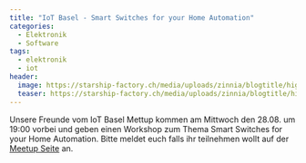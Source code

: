```yaml
---
title: "IoT Basel - Smart Switches for your Home Automation"
categories:
  - Elektronik
  - Software
tags:
  - elektronik
  - iot
header:
  image: https://starship-factory.ch/media/uploads/zinnia/blogtitle/highres_483857454.jpeg
  teaser: https://starship-factory.ch/media/uploads/zinnia/blogtitle/highres_483857454.jpeg
---
```


Unsere Freunde vom IoT Basel Mettup kommen am Mittwoch den 28.08. um 19:00 vorbei und geben einen Workshop zum Thema Smart Switches for your Home Automation. Bitte meldet euch falls ihr teilnehmen wollt auf der [Meetup Seite](https://www.meetup.com/IoT-Basel/events/263873984/) an.
